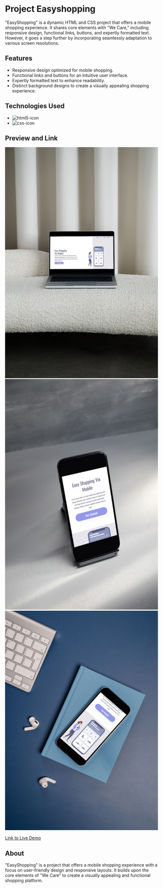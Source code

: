<h1>Project Easyshopping</h1>

"EasyShopping" is a dynamic HTML and CSS project that offers a mobile shopping experience. It shares core elements with "We Care," including responsive design, functional links, buttons, and expertly formatted text. However, it goes a step further by incorporating seamlessly adaptation to various screen resolutions.

## Features

- Responsive design optimized for mobile shopping.
- Functional links and buttons for an intuitive user interface.
- Expertly formatted text to enhance readability.
- Distinct background designs to create a visually appealing shopping experience.

## Technologies Used

- <img src="https://img.shields.io/badge/HTML-239120?style=for-the-badge&logo=html5&logoColor=white" alt="html5-icon">
- <img src="https://img.shields.io/badge/CSS-239120?&style=for-the-badge&logo=css3&logoColor=white" alt="css-icon">

## Preview and Link
<img src="./img/easyshopping-computer1.jpg" alt="computer-mocap">
<img src="./img/easyshopping-smartphone1.jpg" alt="smartphone-mocap1">
<img src="./img/easyshopping-smartphone2.jpg" alt="smartphone-mocap2">

[Link to Live Demo](https://jhschier.github.io/Project-Shopping-Mobile/)

## About

"EasyShopping" is a project that offers a mobile shopping experience with a focus on user-friendly design and responsive layouts. It builds upon the core elements of "We Care" to create a visually appealing and functional shopping platform.
